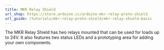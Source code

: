 ```yaml
---
title: MKR Relay Shield
url_shop: https://store.arduino.cc/arduino-mkr-relay-proto-shield
url_guide: /tutorials/mkr-relay-proto-shield/mkr-relay-shield-basic
---
```


The MKR Relay Shield has two relays mounted that can be used for loads up to 24V. It also features two status LEDs and a prototyping area for adding your own components.

